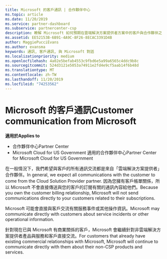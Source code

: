 ```yaml
---
title: Microsoft 的客戶通訊 | 合作夥伴中心
ms.topic: article
ms.date: 11/20/2019
ms.service: partner-dashboard
ms.subservice: partnercenter-csp
description: 瞭解 Microsoft 如何預期在雲端解決方案提供者方案中的客戶與合作夥伴之間進行客戶溝通。
ms.assetid: EE52153B-6B91-4A9C-8F26-8ECAC3391D4B
author: MaggiePucciEvans
ms.author: evansma
keywords: 通訊, 客戶通訊, 與 Microsoft 對話
ms.localizationpriority: medium
ms.openlocfilehash: 4a02e5befab4553c9fbd6e5a99a6565c4ddc9b8c
ms.sourcegitcommit: 524d3121e5053a74911e2fd4e9cf5aab14f6b48d
ms.translationtype: MT
ms.contentlocale: zh-TW
ms.lasthandoff: 11/20/2019
ms.locfileid: "74253562"
---
```

# <a name="customer-communication-from-microsoft"></a><span data-ttu-id="be667-104">Microsoft 的客戶通訊</span><span class="sxs-lookup"><span data-stu-id="be667-104">Customer communication from Microsoft</span></span>

<span data-ttu-id="be667-105">**適用於**</span><span class="sxs-lookup"><span data-stu-id="be667-105">**Applies to**</span></span>

-  <span data-ttu-id="be667-106">合作夥伴中心</span><span class="sxs-lookup"><span data-stu-id="be667-106">Partner Center</span></span>
-  <span data-ttu-id="be667-107">Microsoft Cloud for US Government 適用的合作夥伴中心</span><span class="sxs-lookup"><span data-stu-id="be667-107">Partner Center for Microsoft Cloud for US Government</span></span>


<span data-ttu-id="be667-108">在一般情況下，我們希望與客戶的所有通訊交流都是來自「雲端解決方案提供者」合作夥伴。</span><span class="sxs-lookup"><span data-stu-id="be667-108">In general, we expect all communications with the customer to come from the Cloud Solution Provider partner.</span></span> <span data-ttu-id="be667-109">因為您擁有客戶帳單關係，所以 Microsoft 不會直接傳送與您的客戶的訂閱有關的通訊內容給他們。</span><span class="sxs-lookup"><span data-stu-id="be667-109">Because you own the customer billing relationship, Microsoft will not send communications directly to your customers related to their subscriptions.</span></span>

<span data-ttu-id="be667-110">Microsoft 可能會直接與客戶交流有關服務事件或其他操作資訊。</span><span class="sxs-lookup"><span data-stu-id="be667-110">Microsoft may communicate directly with customers about service incidents or other operational information.</span></span>

<span data-ttu-id="be667-111">針對現在已與 Microsoft 有商業關係的客戶，Microsoft 會繼續針對非雲端解決方案提供者產品與服務和客戶直接交流。</span><span class="sxs-lookup"><span data-stu-id="be667-111">For customers that already have existing commercial relationships with Microsoft, Microsoft will continue to communicate directly with them about their non-CSP products and services.</span></span>

 

 



